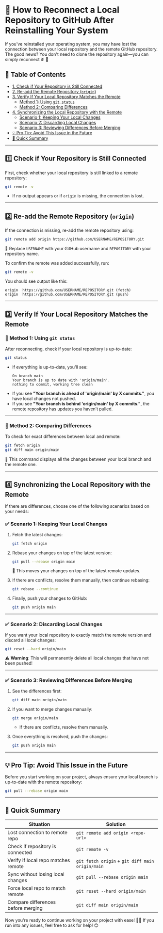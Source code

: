 # 🔗 How to Reconnect a Local Repository to GitHub After Reinstalling Your System

If you've reinstalled your operating system, you may have lost the connection between your local repository and the remote GitHub repository. The good news? You don't need to clone the repository again—you can simply reconnect it! 🎉

## 📌 Table of Contents

- [1. Check if Your Repository is Still Connected](#1-check-if-your-repository-is-still-connected)
- [2. Re-add the Remote Repository (`origin`)](#2-re-add-the-remote-repository-origin)
- [3. Verify If Your Local Repository Matches the Remote](#3-verify-if-your-local-repository-matches-the-remote)
  - [Method 1: Using `git status`](#method-1-using-git-status)
  - [Method 2: Comparing Differences](#method-2-comparing-differences)
- [4. Synchronizing the Local Repository with the Remote](#4-synchronizing-the-local-repository-with-the-remote)
  - [Scenario 1: Keeping Your Local Changes](#scenario-1-keeping-your-local-changes)
  - [Scenario 2: Discarding Local Changes](#scenario-2-discarding-local-changes)
  - [Scenario 3: Reviewing Differences Before Merging](#scenario-3-reviewing-differences-before-merging)
- [💡 Pro Tip: Avoid This Issue in the Future](#-pro-tip-avoid-this-issue-in-the-future)
- [🚀 Quick Summary](#-quick-summary)

---

## 1️⃣ Check if Your Repository is Still Connected

First, check whether your local repository is still linked to a remote repository:
```bash
git remote -v
```
- If no output appears or if `origin` is missing, the connection is lost.

---

## 2️⃣ Re-add the Remote Repository (`origin`)

If the connection is missing, re-add the remote repository using:
```bash
git remote add origin https://github.com/USERNAME/REPOSITORY.git
```
🔹 Replace `USERNAME` with your GitHub username and `REPOSITORY` with your repository name.

To confirm the remote was added successfully, run:
```bash
git remote -v
```
You should see output like this:
```
origin  https://github.com/USERNAME/REPOSITORY.git (fetch)
origin  https://github.com/USERNAME/REPOSITORY.git (push)
```

---

## 3️⃣ Verify If Your Local Repository Matches the Remote

### 🧐 Method 1: Using `git status`
After reconnecting, check if your local repository is up-to-date:
```bash
git status
```
- If everything is up-to-date, you’ll see:
  ```
  On branch main
  Your branch is up to date with 'origin/main'.
  nothing to commit, working tree clean
  ```
- If you see **"Your branch is ahead of 'origin/main' by X commits."**, you have local changes not pushed.
- If you see **"Your branch is behind 'origin/main' by X commits."**, the remote repository has updates you haven’t pulled.

---

### 🧐 Method 2: Comparing Differences
To check for exact differences between local and remote:
```bash
git fetch origin
git diff main origin/main
```
🔹 This command displays all the changes between your local branch and the remote one.

---

## 4️⃣ Synchronizing the Local Repository with the Remote

If there are differences, choose one of the following scenarios based on your needs:

### ✅ Scenario 1: Keeping Your Local Changes
1. Fetch the latest changes:
   ```bash
   git fetch origin
   ```
2. Rebase your changes on top of the latest version:
   ```bash
   git pull --rebase origin main
   ```
   🔹 This moves your changes on top of the latest remote updates.

3. If there are conflicts, resolve them manually, then continue rebasing:
   ```bash
   git rebase --continue
   ```
4. Finally, push your changes to GitHub:
   ```bash
   git push origin main
   ```

---

### ✅ Scenario 2: Discarding Local Changes
If you want your local repository to exactly match the remote version and discard all local changes:
```bash
git reset --hard origin/main
```
⚠ **Warning**: This will permanently delete all local changes that have not been pushed!

---

### ✅ Scenario 3: Reviewing Differences Before Merging
1. See the differences first:
   ```bash
   git diff main origin/main
   ```
2. If you want to merge changes manually:
   ```bash
   git merge origin/main
   ```
   - If there are conflicts, resolve them manually.

3. Once everything is resolved, push the changes:
   ```bash
   git push origin main
   ```

---

## 💡 Pro Tip: Avoid This Issue in the Future

Before you start working on your project, always ensure your local branch is up-to-date with the remote repository:
```bash
git pull --rebase origin main
```

---

## 🚀 Quick Summary

| **Situation** | **Solution** |
|--------------|-------------|
| Lost connection to remote repo | `git remote add origin <repo-url>` |
| Check if repository is connected | `git remote -v` |
| Verify if local repo matches remote | `git fetch origin` + `git diff main origin/main` |
| Sync without losing local changes | `git pull --rebase origin main` |
| Force local repo to match remote | `git reset --hard origin/main` |
| Compare differences before merging | `git diff main origin/main` |

Now you're ready to continue working on your project with ease! 🚀💡 If you run into any issues, feel free to ask for help! 😊

